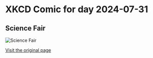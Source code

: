 
# XKCD Comic for day 2024-07-31

## Science Fair

![Science Fair](https://imgs.xkcd.com/comics/science_fair.png "This project actually inspired a two-hour powerpoint presentation that Al Gore gave around the country.")

[Visit the original page](https://xkcd.com/136/)

